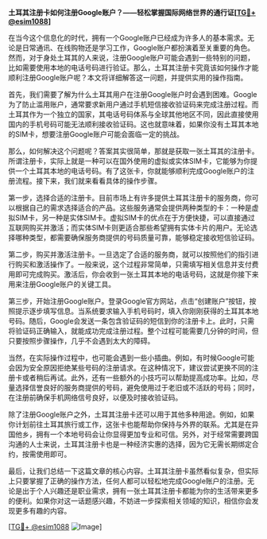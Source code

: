 **土耳其注册卡如何注册Google账户？——轻松掌握国际网络世界的通行证[[TG💪+ @esim1088](https://t.me/s/esim1088)]**

在当今这个信息化的时代，拥有一个Google账户已经成为许多人的基本需求。无论是日常通讯、在线购物还是学习工作，Google账户都扮演着至关重要的角色。然而，对于身处土耳其的人来说，注册Google账户可能会遇到一些特别的问题，比如需要使用本地的电话号码进行验证。那么，土耳其注册卡究竟该如何操作才能顺利注册Google账户呢？本文将详细解答这一问题，并提供实用的操作指南。

首先，我们需要了解为什么土耳其用户在注册Google账户时会遇到困难。Google为了防止滥用账户，通常要求新用户通过手机短信接收验证码来完成注册过程。而土耳其作为一个独立的国家，其电话号码体系与全球其他地区不同，因此直接使用国内的手机号码可能无法顺利接收验证码。这也就意味着，如果你没有土耳其本地的SIM卡，想要注册Google账户可能会面临一定的挑战。

那么，如何解决这个问题呢？答案其实很简单，那就是获取一张土耳其的注册卡。所谓注册卡，实际上就是一种可以在国外使用的虚拟或实体SIM卡，它能够为你提供一个土耳其本地的电话号码。有了这张卡，你就能够顺利完成Google账户的注册流程。接下来，我们就来看看具体的操作步骤。

第一步，选择合适的注册卡。目前市场上有许多提供土耳其注册卡的服务商，你可以根据自己的需求选择适合的产品。这些服务通常会提供两种类型的卡：一种是虚拟SIM卡，另一种是实体SIM卡。虚拟SIM卡的优点在于方便快捷，可以直接通过互联网购买并激活；而实体SIM卡则更适合那些希望拥有实体卡片的用户。无论选择哪种类型，都需要确保服务商提供的号码质量可靠，能够稳定接收短信验证码。

第二步，购买并激活注册卡。一旦选定了合适的服务商，就可以按照他们的指引进行购买和激活操作了。一般来说，这个过程非常简单，只需填写相关信息并支付费用即可完成购买。激活后，你会收到一张土耳其本地的电话号码，这就是你接下来用来注册Google账户的关键工具。

第三步，开始注册Google账户。登录Google官方网站，点击“创建账户”按钮，按照提示逐步填写信息。当系统要求输入手机号码时，填入你刚刚获得的土耳其本地号码。随后，Google会发送一条包含验证码的短信到你的注册卡上。此时，只需将验证码正确输入，就能成功完成注册过程。整个过程可能需要几分钟的时间，但只要按照步骤操作，几乎不会遇到太大的障碍。

当然，在实际操作过程中，也可能会遇到一些小插曲。例如，有时候Google可能会因为安全原因拒绝某些号码的注册请求。在这种情况下，建议尝试更换不同的注册卡或者稍后再试。此外，还有一些额外的小技巧可以帮助提高成功率。比如，尽量选择信誉良好的服务商提供的号码，避免使用过于老旧或不活跃的号码；同时，在注册前确保手机网络信号良好，以便及时接收验证码。

除了注册Google账户之外，土耳其注册卡还可以用于其他多种用途。例如，如果你计划前往土耳其旅行或工作，这张卡也能帮助你保持与外界的联系。尤其是在异国他乡，拥有一个本地号码会让你显得更加专业和可信。另外，对于经常需要跨国沟通的人士来说，土耳其注册卡也是一种经济实惠的选择，因为它无需长期绑定合约，按需使用即可。

最后，让我们总结一下这篇文章的核心内容。土耳其注册卡虽然看似复杂，但实际上只要掌握了正确的操作方法，任何人都可以轻松地完成Google账户的注册。无论是出于个人兴趣还是职业需求，拥有一张土耳其注册卡都能为你的生活带来更多的便利。如果你对这一话题感兴趣，不妨进一步探索相关领域的知识，相信你会发现更多有趣的内容。

[[TG💪+ @esim1088](https://t.me/s/esim1088) ![Image](https://i.postimg.cc/4NQfJmqS/Snipaste-2025-05-13-00-14-12.png)]